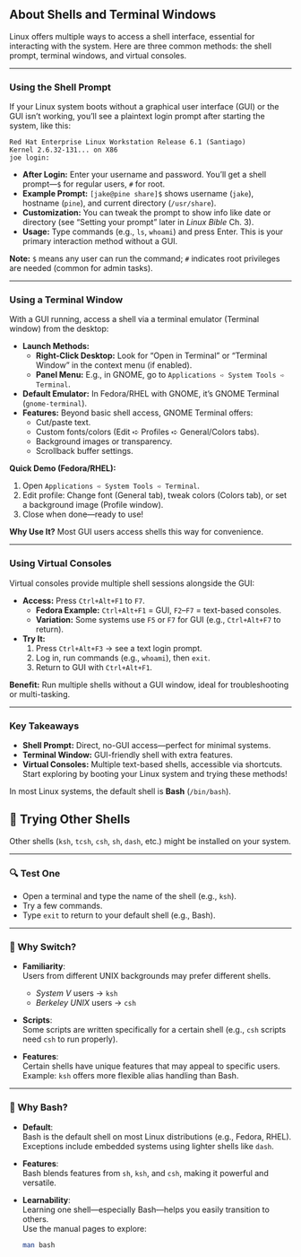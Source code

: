## About Shells and Terminal Windows  

Linux offers multiple ways to access a shell interface, essential for interacting with the system. Here are three common methods: the shell prompt, terminal windows, and virtual consoles.  

---

### **Using the Shell Prompt**  
If your Linux system boots without a graphical user interface (GUI) or the GUI isn’t working, you’ll see a plaintext login prompt after starting the system, like this:  
```
Red Hat Enterprise Linux Workstation Release 6.1 (Santiago)
Kernel 2.6.32-131... on X86
joe login:
```

- **After Login:** Enter your username and password. You’ll get a shell prompt—`$` for regular users, `#` for root.  
- **Example Prompt:** `[jake@pine share]$` shows username (`jake`), hostname (`pine`), and current directory (`/usr/share`).  
- **Customization:** You can tweak the prompt to show info like date or directory (see “Setting your prompt” later in *Linux Bible* Ch. 3).  
- **Usage:** Type commands (e.g., `ls`, `whoami`) and press Enter. This is your primary interaction method without a GUI.  

**Note:** `$` means any user can run the command; `#` indicates root privileges are needed (common for admin tasks).  

---

### **Using a Terminal Window**  
With a GUI running, access a shell via a terminal emulator (Terminal window) from the desktop:  
- **Launch Methods:**  
  - **Right-Click Desktop:** Look for “Open in Terminal” or “Terminal Window” in the context menu (if enabled).  
  - **Panel Menu:** E.g., in GNOME, go to `Applications ➪ System Tools ➪ Terminal`.  
- **Default Emulator:** In Fedora/RHEL with GNOME, it’s GNOME Terminal (`gnome-terminal`).  
- **Features:** Beyond basic shell access, GNOME Terminal offers:  
  - Cut/paste text.  
  - Custom fonts/colors (Edit ➪ Profiles ➪ General/Colors tabs).  
  - Background images or transparency.  
  - Scrollback buffer settings.  

**Quick Demo (Fedora/RHEL):**  
1. Open `Applications ➪ System Tools ➪ Terminal`.  
2. Edit profile: Change font (General tab), tweak colors (Colors tab), or set a background image (Profile window).  
3. Close when done—ready to use!  

**Why Use It?** Most GUI users access shells this way for convenience.  

---

### **Using Virtual Consoles**  
Virtual consoles provide multiple shell sessions alongside the GUI:  
- **Access:** Press `Ctrl+Alt+F1` to `F7`.  
  - **Fedora Example:** `Ctrl+Alt+F1` = GUI, `F2`–`F7` = text-based consoles.  
  - **Variation:** Some systems use `F5` or `F7` for GUI (e.g., `Ctrl+Alt+F7` to return).  
- **Try It:**  
  1. Press `Ctrl+Alt+F3` → see a text login prompt.  
  2. Log in, run commands (e.g., `whoami`), then `exit`.  
  3. Return to GUI with `Ctrl+Alt+F1`.  

**Benefit:** Run multiple shells without a GUI window, ideal for troubleshooting or multi-tasking.  

---

### **Key Takeaways**  
- **Shell Prompt:** Direct, no-GUI access—perfect for minimal systems.  
- **Terminal Window:** GUI-friendly shell with extra features.  
- **Virtual Consoles:** Multiple text-based shells, accessible via shortcuts.  
Start exploring by booting your Linux system and trying these methods!


In most Linux systems, the default shell is **Bash** (`/bin/bash`).
## 🐚 Trying Other Shells

Other shells (`ksh`, `tcsh`, `csh`, `sh`, `dash`, etc.) might be installed on your system.

---

### 🔍 Test One
- Open a terminal and type the name of the shell (e.g., `ksh`).
- Try a few commands.
- Type `exit` to return to your default shell (e.g., Bash).

---

### 🤔 Why Switch?

- **Familiarity**:  
  Users from different UNIX backgrounds may prefer different shells.  
  - *System V* users → `ksh`  
  - *Berkeley UNIX* users → `csh`

- **Scripts**:  
  Some scripts are written specifically for a certain shell (e.g., `csh` scripts need `csh` to run properly).

- **Features**:  
  Certain shells have unique features that may appeal to specific users.  
  Example: `ksh` offers more flexible alias handling than Bash.

---

### 🧠 Why Bash?

- **Default**:  
  Bash is the default shell on most Linux distributions (e.g., Fedora, RHEL).  
  Exceptions include embedded systems using lighter shells like `dash`.

- **Features**:  
  Bash blends features from `sh`, `ksh`, and `csh`, making it powerful and versatile.

- **Learnability**:  
  Learning one shell—especially Bash—helps you easily transition to others.  
  Use the manual pages to explore:  
  ```bash
  man bash
